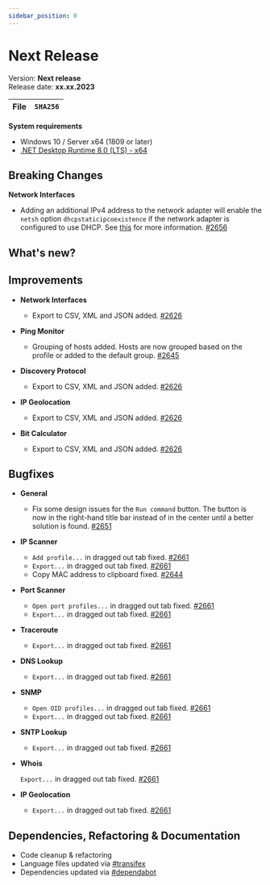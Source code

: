 ```yaml
---
sidebar_position: 0
---
```


# Next Release

Version: **Next release** <br />
Release date: **xx.xx.2023**

| File | `SHA256` |
| ---- | -------- |

**System requirements**

- Windows 10 / Server x64 (1809 or later)
- [.NET Desktop Runtime 8.0 (LTS) - x64](https://dotnet.microsoft.com/en-us/download/dotnet/8.0/runtime)

## Breaking Changes

**Network Interfaces**

  - Adding an additional IPv4 address to the network adapter will enable the `netsh` option `dhcpstaticipcoexistence` if the network adapter is configured to use DHCP. See [this](../application/network-interface.md#configure) for more information. [#2656](https://github.com/BornToBeRoot/NETworkManager/pull/2656)
  
## What's new?

## Improvements

- **Network Interfaces**

  - Export to CSV, XML and JSON added. [#2626](https://github.com/BornToBeRoot/NETworkManager/pull/2626)

- **Ping Monitor**

  - Grouping of hosts added. Hosts are now grouped based on the profile or added to the default group. [#2645](https://github.com/BornToBeRoot/NETworkManager/pull/2645)

- **Discovery Protocol**

  - Export to CSV, XML and JSON added. [#2626](https://github.com/BornToBeRoot/NETworkManager/pull/2626)

- **IP Geolocation**

  - Export to CSV, XML and JSON added. [#2626](https://github.com/BornToBeRoot/NETworkManager/pull/2626)

- **Bit Calculator**

  - Export to CSV, XML and JSON added. [#2626](https://github.com/BornToBeRoot/NETworkManager/pull/2626)

## Bugfixes

- **General**

  - Fix some design issues for the `Run command` button. The button is now in the right-hand title bar instead of in the center until a better solution is found. [#2651](https://github.com/BornToBeRoot/NETworkManager/pull/2651)

- **IP Scanner**

  - `Add profile...` in dragged out tab fixed. [#2661](https://github.com/BornToBeRoot/NETworkManager/pull/2661)
  - `Export...` in dragged out tab fixed. [#2661](https://github.com/BornToBeRoot/NETworkManager/pull/2661)
  - Copy MAC address to clipboard fixed. [#2644](https://github.com/BornToBeRoot/NETworkManager/pull/2644)

- **Port Scanner**

  - `Open port profiles...` in dragged out tab fixed. [#2661](https://github.com/BornToBeRoot/NETworkManager/pull/2661)
  - `Export...` in dragged out tab fixed. [#2661](https://github.com/BornToBeRoot/NETworkManager/pull/2661)

- **Traceroute**

  - `Export...` in dragged out tab fixed. [#2661](https://github.com/BornToBeRoot/NETworkManager/pull/2661)

- **DNS Lookup**

  - `Export...` in dragged out tab fixed. [#2661](https://github.com/BornToBeRoot/NETworkManager/pull/2661)

- **SNMP**

  - `Open OID profiles...` in dragged out tab fixed. [#2661](https://github.com/BornToBeRoot/NETworkManager/pull/2661)
  - `Export...` in dragged out tab fixed. [#2661](https://github.com/BornToBeRoot/NETworkManager/pull/2661)

- **SNTP Lookup**

  - `Export...` in dragged out tab fixed. [#2661](https://github.com/BornToBeRoot/NETworkManager/pull/2661)

- **Whois**

  `Export...` in dragged out tab fixed. [#2661](https://github.com/BornToBeRoot/NETworkManager/pull/2661)

- **IP Geolocation**

  - `Export...` in dragged out tab fixed. [#2661](https://github.com/BornToBeRoot/NETworkManager/pull/2661)

## Dependencies, Refactoring & Documentation

- Code cleanup & refactoring
- Language files updated via [#transifex](https://github.com/BornToBeRoot/NETworkManager/pulls?q=author%3Aapp%2Ftransifex-integration)
- Dependencies updated via [#dependabot](https://github.com/BornToBeRoot/NETworkManager/pulls?q=author%3Aapp%2Fdependabot)
